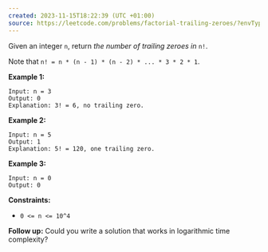 ```yaml
---
created: 2023-11-15T18:22:39 (UTC +01:00)
source: https://leetcode.com/problems/factorial-trailing-zeroes/?envType=study-plan-v2&envId=top-interview-150
---
```

Given an integer `n`, return _the number of trailing zeroes in_ `n!`.

Note that `n! = n * (n - 1) * (n - 2) * ... * 3 * 2 * 1`.

**Example 1:**

```
Input: n = 3
Output: 0
Explanation: 3! = 6, no trailing zero.

```

**Example 2:**

```
Input: n = 5
Output: 1
Explanation: 5! = 120, one trailing zero.

```

**Example 3:**

```
Input: n = 0
Output: 0

```

**Constraints:**

-   `0 <= n <= 10^4`

**Follow up:** Could you write a solution that works in logarithmic time complexity?

